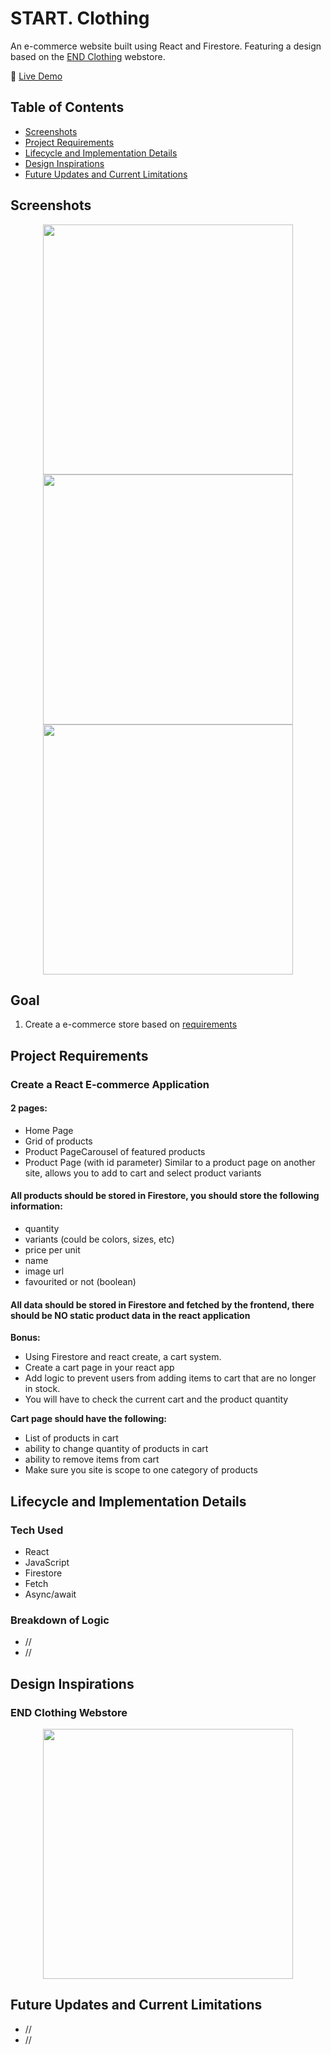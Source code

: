 # START. Clothing

An e-commerce website built using React and Firestore. Featuring a design based on the [END Clothing](https://www.endclothing.com/au) webstore.

🔗 [Live Demo](https://erikryan-s.github.io/start-clothing/)

## Table of Contents

-   [Screenshots](#screenshots)
-   [Project Requirements](#project-requirements)
-   [Lifecycle and Implementation Details](#lifecycle-and-implementation-details)
-   [Design Inspirations](#design-inspirations)
-   [Future Updates and Current Limitations](#future-updates-and-current-limitations)

## Screenshots

<p align="center">
    <img src="https://i.gyazo.com/52e6efb4dd80d5e2dbbc54b7d84895b2.jpg" height="400" width=auto>
    <img src="" height="400" width=auto>
    <img src="" height="400" width=auto>
</p>

## Goal

1. Create a e-commerce store based on [requirements](#project-requirements)

## Project Requirements

### Create a React E-commerce Application

#### 2 pages:

-   Home Page
-   Grid of products
-   Product PageCarousel of featured products
-   Product Page (with id parameter) Similar to a product page on another site, allows you to add to cart and select product variants

#### All products should be stored in Firestore, you should store the following information:

-   quantity
-   variants (could be colors, sizes, etc)
-   price per unit
-   name
-   image url
-   favourited or not (boolean)

#### All data should be stored in Firestore and fetched by the frontend, there should be NO static product data in the react application

**Bonus:**

-   Using Firestore and react create, a cart system.
-   Create a cart page in your react app
-   Add logic to prevent users from adding items to cart that are no longer in stock.
-   You will have to check the current cart and the product quantity

**Cart page should have the following:**

-   List of products in cart
-   ability to change quantity of products in cart
-   ability to remove items from cart
-   Make sure you site is scope to one category of products

## Lifecycle and Implementation Details

### Tech Used

-   React
-   JavaScript
-   Firestore
-   Fetch
-   Async/await

### Breakdown of Logic

-   //
-   //

## Design Inspirations

### END Clothing Webstore

<p align="center">
    <img src="https://i.gyazo.com/cc4fd7cf857f9e557e414e501be1fbfd.jpg" height="400" width=auto>
</p>

## Future Updates and Current Limitations

-   //
-   //
